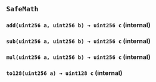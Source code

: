 ## `SafeMath`






### `add(uint256 a, uint256 b) → uint256 c` (internal)





### `sub(uint256 a, uint256 b) → uint256 c` (internal)





### `mul(uint256 a, uint256 b) → uint256 c` (internal)





### `to128(uint256 a) → uint128 c` (internal)








